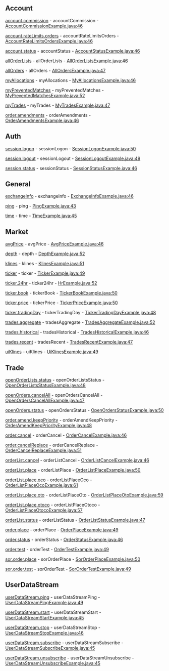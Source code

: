 ## Account

[account.commission](https://developers.binance.com/docs/binance-spot-api-docs/websocket-api/account-requests#account-commission-rates-user_data) - accountCommission - [AccountCommissionExample.java:46](/examples/spot/src/main/java/com/binance/connector/client/spot/websocket/api/account/AccountCommissionExample.java#L46)

[account.rateLimits.orders](https://developers.binance.com/docs/binance-spot-api-docs/websocket-api/account-requests#unfilled-order-count-user_data) - accountRateLimitsOrders - [AccountRateLimitsOrdersExample.java:46](/examples/spot/src/main/java/com/binance/connector/client/spot/websocket/api/account/AccountRateLimitsOrdersExample.java#L46)

[account.status](https://developers.binance.com/docs/binance-spot-api-docs/websocket-api/account-requests#account-information-user_data) - accountStatus - [AccountStatusExample.java:46](/examples/spot/src/main/java/com/binance/connector/client/spot/websocket/api/account/AccountStatusExample.java#L46)

[allOrderLists](https://developers.binance.com/docs/binance-spot-api-docs/websocket-api/account-requests#account-order-list-history-user_data) - allOrderLists - [AllOrderListsExample.java:46](/examples/spot/src/main/java/com/binance/connector/client/spot/websocket/api/account/AllOrderListsExample.java#L46)

[allOrders](https://developers.binance.com/docs/binance-spot-api-docs/websocket-api/account-requests#account-order-history-user_data) - allOrders - [AllOrdersExample.java:47](/examples/spot/src/main/java/com/binance/connector/client/spot/websocket/api/account/AllOrdersExample.java#L47)

[myAllocations](https://developers.binance.com/docs/binance-spot-api-docs/websocket-api/account-requests#account-allocations-user_data) - myAllocations - [MyAllocationsExample.java:46](/examples/spot/src/main/java/com/binance/connector/client/spot/websocket/api/account/MyAllocationsExample.java#L46)

[myPreventedMatches](https://developers.binance.com/docs/binance-spot-api-docs/websocket-api/account-requests#account-prevented-matches-user_data) - myPreventedMatches - [MyPreventedMatchesExample.java:52](/examples/spot/src/main/java/com/binance/connector/client/spot/websocket/api/account/MyPreventedMatchesExample.java#L52)

[myTrades](https://developers.binance.com/docs/binance-spot-api-docs/websocket-api/account-requests#account-trade-history-user_data) - myTrades - [MyTradesExample.java:47](/examples/spot/src/main/java/com/binance/connector/client/spot/websocket/api/account/MyTradesExample.java#L47)

[order.amendments](https://developers.binance.com/docs/binance-spot-api-docs/websocket-api/account-requests#query-order-amendments-user_data) - orderAmendments - [OrderAmendmentsExample.java:46](/examples/spot/src/main/java/com/binance/connector/client/spot/websocket/api/account/OrderAmendmentsExample.java#L46)

## Auth

[session.logon](https://developers.binance.com/docs/binance-spot-api-docs/websocket-api/authentication-requests#log-in-with-api-key-signed) - sessionLogon - [SessionLogonExample.java:50](/examples/spot/src/main/java/com/binance/connector/client/spot/websocket/api/auth/SessionLogonExample.java#L50)

[session.logout](https://developers.binance.com/docs/binance-spot-api-docs/websocket-api/authentication-requests#log-out-of-the-session) - sessionLogout - [SessionLogoutExample.java:49](/examples/spot/src/main/java/com/binance/connector/client/spot/websocket/api/auth/SessionLogoutExample.java#L49)

[session.status](https://developers.binance.com/docs/binance-spot-api-docs/websocket-api/authentication-requests#query-session-status) - sessionStatus - [SessionStatusExample.java:46](/examples/spot/src/main/java/com/binance/connector/client/spot/websocket/api/auth/SessionStatusExample.java#L46)

## General

[exchangeInfo](https://developers.binance.com/docs/binance-spot-api-docs/websocket-api/general-requests#exchange-information) - exchangeInfo - [ExchangeInfoExample.java:46](/examples/spot/src/main/java/com/binance/connector/client/spot/websocket/api/general/ExchangeInfoExample.java#L46)

[ping](https://developers.binance.com/docs/binance-spot-api-docs/websocket-api/general-requests#test-connectivity) - ping - [PingExample.java:43](/examples/spot/src/main/java/com/binance/connector/client/spot/websocket/api/general/PingExample.java#L43)

[time](https://developers.binance.com/docs/binance-spot-api-docs/websocket-api/general-requests#check-server-time) - time - [TimeExample.java:45](/examples/spot/src/main/java/com/binance/connector/client/spot/websocket/api/general/TimeExample.java#L45)

## Market

[avgPrice](https://developers.binance.com/docs/binance-spot-api-docs/websocket-api/market-data-requests#current-average-price) - avgPrice - [AvgPriceExample.java:46](/examples/spot/src/main/java/com/binance/connector/client/spot/websocket/api/market/AvgPriceExample.java#L46)

[depth](https://developers.binance.com/docs/binance-spot-api-docs/websocket-api/market-data-requests#order-book) - depth - [DepthExample.java:52](/examples/spot/src/main/java/com/binance/connector/client/spot/websocket/api/market/DepthExample.java#L52)

[klines](https://developers.binance.com/docs/binance-spot-api-docs/websocket-api/market-data-requests#klines) - klines - [KlinesExample.java:51](/examples/spot/src/main/java/com/binance/connector/client/spot/websocket/api/market/KlinesExample.java#L51)

[ticker](https://developers.binance.com/docs/binance-spot-api-docs/websocket-api/market-data-requests#rolling-window-price-change-statistics) - ticker - [TickerExample.java:49](/examples/spot/src/main/java/com/binance/connector/client/spot/websocket/api/market/TickerExample.java#L49)

[ticker.24hr](https://developers.binance.com/docs/binance-spot-api-docs/websocket-api/market-data-requests#24hr-ticker-price-change-statistics) - ticker24hr - [HrExample.java:52](/examples/spot/src/main/java/com/binance/connector/client/spot/websocket/api/market/HrExample.java#L52)

[ticker.book](https://developers.binance.com/docs/binance-spot-api-docs/websocket-api/market-data-requests#symbol-order-book-ticker) - tickerBook - [TickerBookExample.java:50](/examples/spot/src/main/java/com/binance/connector/client/spot/websocket/api/market/TickerBookExample.java#L50)

[ticker.price](https://developers.binance.com/docs/binance-spot-api-docs/websocket-api/market-data-requests#symbol-price-ticker) - tickerPrice - [TickerPriceExample.java:50](/examples/spot/src/main/java/com/binance/connector/client/spot/websocket/api/market/TickerPriceExample.java#L50)

[ticker.tradingDay](https://developers.binance.com/docs/binance-spot-api-docs/websocket-api/market-data-requests#trading-day-ticker) - tickerTradingDay - [TickerTradingDayExample.java:48](/examples/spot/src/main/java/com/binance/connector/client/spot/websocket/api/market/TickerTradingDayExample.java#L48)

[trades.aggregate](https://developers.binance.com/docs/binance-spot-api-docs/websocket-api/market-data-requests#aggregate-trades) - tradesAggregate - [TradesAggregateExample.java:52](/examples/spot/src/main/java/com/binance/connector/client/spot/websocket/api/market/TradesAggregateExample.java#L52)

[trades.historical](https://developers.binance.com/docs/binance-spot-api-docs/websocket-api/market-data-requests#historical-trades) - tradesHistorical - [TradesHistoricalExample.java:46](/examples/spot/src/main/java/com/binance/connector/client/spot/websocket/api/market/TradesHistoricalExample.java#L46)

[trades.recent](https://developers.binance.com/docs/binance-spot-api-docs/websocket-api/market-data-requests#recent-trades) - tradesRecent - [TradesRecentExample.java:47](/examples/spot/src/main/java/com/binance/connector/client/spot/websocket/api/market/TradesRecentExample.java#L47)

[uiKlines](https://developers.binance.com/docs/binance-spot-api-docs/websocket-api/market-data-requests#ui-klines) - uiKlines - [UiKlinesExample.java:49](/examples/spot/src/main/java/com/binance/connector/client/spot/websocket/api/market/UiKlinesExample.java#L49)

## Trade

[openOrderLists.status](https://developers.binance.com/docs/binance-spot-api-docs/websocket-api/trading-requests#current-open-order-lists-user_data) - openOrderListsStatus - [OpenOrderListsStatusExample.java:48](/examples/spot/src/main/java/com/binance/connector/client/spot/websocket/api/trade/OpenOrderListsStatusExample.java#L48)

[openOrders.cancelAll](https://developers.binance.com/docs/binance-spot-api-docs/websocket-api/trading-requests#cancel-open-orders-trade) - openOrdersCancelAll - [OpenOrdersCancelAllExample.java:47](/examples/spot/src/main/java/com/binance/connector/client/spot/websocket/api/trade/OpenOrdersCancelAllExample.java#L47)

[openOrders.status](https://developers.binance.com/docs/binance-spot-api-docs/websocket-api/trading-requests#current-open-orders-user_data) - openOrdersStatus - [OpenOrdersStatusExample.java:50](/examples/spot/src/main/java/com/binance/connector/client/spot/websocket/api/trade/OpenOrdersStatusExample.java#L50)

[order.amend.keepPriority](https://developers.binance.com/docs/binance-spot-api-docs/websocket-api/trading-requests#order-amend-keep-priority-trade) - orderAmendKeepPriority - [OrderAmendKeepPriorityExample.java:48](/examples/spot/src/main/java/com/binance/connector/client/spot/websocket/api/trade/OrderAmendKeepPriorityExample.java#L48)

[order.cancel](https://developers.binance.com/docs/binance-spot-api-docs/websocket-api/trading-requests#cancel-order-trade) - orderCancel - [OrderCancelExample.java:46](/examples/spot/src/main/java/com/binance/connector/client/spot/websocket/api/trade/OrderCancelExample.java#L46)

[order.cancelReplace](https://developers.binance.com/docs/binance-spot-api-docs/websocket-api/trading-requests#cancel-and-replace-order-trade) - orderCancelReplace - [OrderCancelReplaceExample.java:51](/examples/spot/src/main/java/com/binance/connector/client/spot/websocket/api/trade/OrderCancelReplaceExample.java#L51)

[orderList.cancel](https://developers.binance.com/docs/binance-spot-api-docs/websocket-api/trading-requests#cancel-order-list-trade) - orderListCancel - [OrderListCancelExample.java:46](/examples/spot/src/main/java/com/binance/connector/client/spot/websocket/api/trade/OrderListCancelExample.java#L46)

[orderList.place](https://developers.binance.com/docs/binance-spot-api-docs/websocket-api/trading-requests#place-new-oco---deprecated-trade) - orderListPlace - [OrderListPlaceExample.java:50](/examples/spot/src/main/java/com/binance/connector/client/spot/websocket/api/trade/OrderListPlaceExample.java#L50)

[orderList.place.oco](https://developers.binance.com/docs/binance-spot-api-docs/websocket-api/trading-requests#place-new-order-list---oco-trade) - orderListPlaceOco - [OrderListPlaceOcoExample.java:61](/examples/spot/src/main/java/com/binance/connector/client/spot/websocket/api/trade/OrderListPlaceOcoExample.java#L61)

[orderList.place.oto](https://developers.binance.com/docs/binance-spot-api-docs/websocket-api/trading-requests#place-new-order-list---oto-trade) - orderListPlaceOto - [OrderListPlaceOtoExample.java:59](/examples/spot/src/main/java/com/binance/connector/client/spot/websocket/api/trade/OrderListPlaceOtoExample.java#L59)

[orderList.place.otoco](https://developers.binance.com/docs/binance-spot-api-docs/websocket-api/trading-requests#place-new-order-list---otoco-trade) - orderListPlaceOtoco - [OrderListPlaceOtocoExample.java:57](/examples/spot/src/main/java/com/binance/connector/client/spot/websocket/api/trade/OrderListPlaceOtocoExample.java#L57)

[orderList.status](https://developers.binance.com/docs/binance-spot-api-docs/websocket-api/trading-requests#query-order-list-user_data) - orderListStatus - [OrderListStatusExample.java:47](/examples/spot/src/main/java/com/binance/connector/client/spot/websocket/api/trade/OrderListStatusExample.java#L47)

[order.place](https://developers.binance.com/docs/binance-spot-api-docs/websocket-api/trading-requests#place-new-order-trade) - orderPlace - [OrderPlaceExample.java:49](/examples/spot/src/main/java/com/binance/connector/client/spot/websocket/api/trade/OrderPlaceExample.java#L49)

[order.status](https://developers.binance.com/docs/binance-spot-api-docs/websocket-api/trading-requests#query-order-user_data) - orderStatus - [OrderStatusExample.java:46](/examples/spot/src/main/java/com/binance/connector/client/spot/websocket/api/trade/OrderStatusExample.java#L46)

[order.test](https://developers.binance.com/docs/binance-spot-api-docs/websocket-api/trading-requests#test-new-order-trade) - orderTest - [OrderTestExample.java:49](/examples/spot/src/main/java/com/binance/connector/client/spot/websocket/api/trade/OrderTestExample.java#L49)

[sor.order.place](https://developers.binance.com/docs/binance-spot-api-docs/websocket-api/trading-requests#place-new-order-using-sor-trade) - sorOrderPlace - [SorOrderPlaceExample.java:50](/examples/spot/src/main/java/com/binance/connector/client/spot/websocket/api/trade/SorOrderPlaceExample.java#L50)

[sor.order.test](https://developers.binance.com/docs/binance-spot-api-docs/websocket-api/trading-requests#test-new-order-using-sor-trade) - sorOrderTest - [SorOrderTestExample.java:49](/examples/spot/src/main/java/com/binance/connector/client/spot/websocket/api/trade/SorOrderTestExample.java#L49)

## UserDataStream

[userDataStream.ping](https://developers.binance.com/docs/binance-spot-api-docs/websocket-api/user-Data-Stream-requests#ping-user-data-stream-user_stream) - userDataStreamPing - [UserDataStreamPingExample.java:49](/examples/spot/src/main/java/com/binance/connector/client/spot/websocket/api/userdatastream/UserDataStreamPingExample.java#L49)

[userDataStream.start](https://developers.binance.com/docs/binance-spot-api-docs/websocket-api/user-Data-Stream-requests#start-user-data-stream-user_stream) - userDataStreamStart - [UserDataStreamStartExample.java:45](/examples/spot/src/main/java/com/binance/connector/client/spot/websocket/api/userdatastream/UserDataStreamStartExample.java#L45)

[userDataStream.stop](https://developers.binance.com/docs/binance-spot-api-docs/websocket-api/user-Data-Stream-requests#stop-user-data-stream-user_stream) - userDataStreamStop - [UserDataStreamStopExample.java:46](/examples/spot/src/main/java/com/binance/connector/client/spot/websocket/api/userdatastream/UserDataStreamStopExample.java#L46)

[userDataStream.subscribe](https://developers.binance.com/docs/binance-spot-api-docs/websocket-api/user-Data-Stream-requests#subscribe-to-user-data-stream-user_stream) - userDataStreamSubscribe - [UserDataStreamSubscribeExample.java:45](/examples/spot/src/main/java/com/binance/connector/client/spot/websocket/api/userdatastream/UserDataStreamSubscribeExample.java#L45)

[userDataStream.unsubscribe](https://developers.binance.com/docs/binance-spot-api-docs/websocket-api/user-Data-Stream-requests#unsubscribe-from-user-data-stream-user_stream) - userDataStreamUnsubscribe - [UserDataStreamUnsubscribeExample.java:45](/examples/spot/src/main/java/com/binance/connector/client/spot/websocket/api/userdatastream/UserDataStreamUnsubscribeExample.java#L45)

